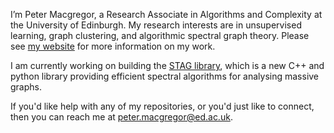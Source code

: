 I’m Peter Macgregor, a Research Associate in Algorithms and Complexity at the University of Edinburgh. My research interests are in unsupervised learning, graph clustering, and algorithmic spectral graph theory. Please see [my website](http://pmacg.io) for more information on my work.

I am currently working on building the [STAG library](https://github.com/stagorg/stag), which is a new C++ and python library providing efficient spectral algorithms for analysing massive graphs.

If you'd like help with any of my repositories, or you'd just like to connect, then you can reach me at [peter.macgregor@ed.ac.uk](mailto:peter.macgregor@ed.ac.uk).

<!---
pmacg/pmacg is a ✨ special ✨ repository because its `README.md` (this file) appears on your GitHub profile.
You can click the Preview link to take a look at your changes.
--->
